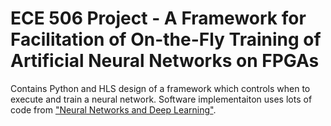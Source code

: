 # ECE 506 Project - A Framework for Facilitation of On-the-Fly Training of Artificial Neural Networks on FPGAs

Contains Python and HLS design of a framework which controls when to execute and train a neural network. Software implementaiton uses lots of code from ["Neural Networks and Deep Learning"](http://neuralnetworksanddeeplearning.com). 